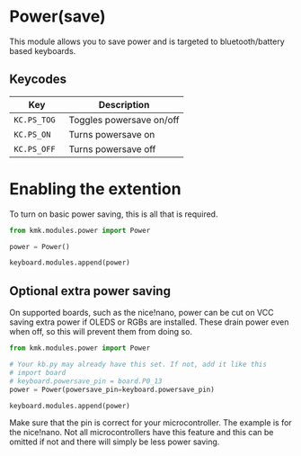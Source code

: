 # Power(save)
This module allows you to save power and is targeted to bluetooth/battery 
based keyboards.

## Keycodes
|Key                    |Description              |
|-----------------------|-------------------------|
|`KC.PS_TOG `           |Toggles powersave on/off |
|`KC.PS_ON `            |Turns powersave on       |
|`KC.PS_OFF `           |Turns powersave off      |

# Enabling the extention
To turn on basic power saving, this is all that is required.
```python
from kmk.modules.power import Power

power = Power()

keyboard.modules.append(power)

```

## Optional extra power saving
On supported boards, such as the nice!nano, power can be cut on VCC saving extra
power if OLEDS or RGBs are installed. These drain power even when off, so this
will prevent them from doing so. 

```python
from kmk.modules.power import Power

# Your kb.py may already have this set. If not, add it like this
# import board
# keyboard.powersave_pin = board.P0_13
power = Power(powersave_pin=keyboard.powersave_pin)

keyboard.modules.append(power)

```

Make sure that the pin is correct for your microcontroller. The example is for 
the nice!nano. Not all microcontrollers have this feature and this can be omitted
if not and there will simply be less power saving.
